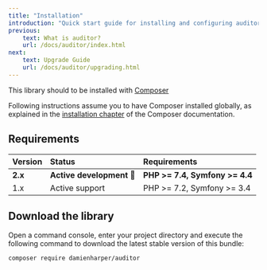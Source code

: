 ```yaml
---
title: "Installation"
introduction: "Quick start guide for installing and configuring auditor."
previous:
    text: What is auditor?
    url: /docs/auditor/index.html
next:
    text: Upgrade Guide
    url: /docs/auditor/upgrading.html
---
```


This library should to be installed with [Composer](https://getcomposer.org)

Following instructions assume you to have Composer installed globally, as explained
in the [installation chapter](https://getcomposer.org/doc/00-intro.md)
of the Composer documentation.


## Requirements

| Version | Status                    | Requirements                   |
|:--------|:--------------------------|:-------------------------------|
| **2.x** | **Active development** 🚀 | **PHP >= 7.4, Symfony >= 4.4** |
| 1.x     | Active support            | PHP >= 7.2, Symfony >= 3.4     |

## Download the library

Open a command console, enter your project directory and execute the
following command to download the latest stable version of this bundle:

```bash
composer require damienharper/auditor
```
